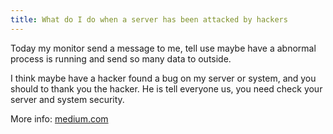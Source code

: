 ```yaml
---
title: What do I do when a server has been attacked by hackers
---
```

Today my monitor send a message to me, tell use maybe have a abnormal process is running and send so many data to outside.

I think maybe have a hacker found a bug on my server or system, and you should to thank you the hacker. He is tell everyone us, you need check your server and system security.

More info: [medium.com](https://medium.com/@cdndns/what-do-i-do-when-a-server-has-been-attacked-by-hackers-159909bcb808)